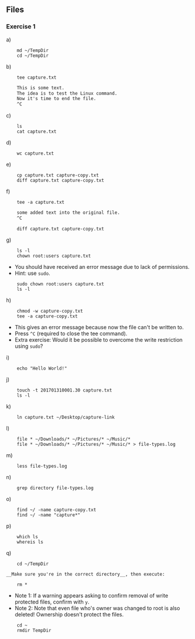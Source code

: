 ## Files

### Exercise 1

a)
```
    md ~/TempDir
    cd ~/TempDir
```

b)
```
    tee capture.txt
```
```txt
    This is some text.
    The idea is to test the Linux command.
    Now it's time to end the file.
    ^C
```

c)
```
    ls
    cat capture.txt
```

d) 
```
    wc capture.txt
```

e)
```
    cp capture.txt capture-copy.txt
    diff capture.txt capture-copy.txt
```

f)
```
    tee -a capture.txt
```
```txt
    some added text into the original file.
    ^C
```
```
    diff capture.txt capture-copy.txt
```

g)
```
    ls -l
    chown root:users capture.txt
```
- You should have received an error message due to lack of permissions.
- Hint: use `sudo`.

```
    sudo chown root:users capture.txt
    ls -l
```

h)
```
    chmod -w capture-copy.txt
    tee -a capture-copy.txt
```
- This gives an error message because now the file can't be written to.
- Press `^C` (required to close the tee command).
- Extra exercise: Would it be possible to overcome the write restriction using `sudo`?

i) 
```
    echo "Hello World!"
```

j)
```
    touch -t 201701310001.30 capture.txt
    ls -l
```

k) 
```
    ln capture.txt ~/Desktop/capture-link
```

l)
```
    file * ~/Downloads/* ~/Pictures/* ~/Music/*
    file * ~/Downloads/* ~/Pictures/* ~/Music/* > file-types.log
```

m) 
```
    less file-types.log
```

n) 
```
    grep directory file-types.log
```

o)
```
    find ~/ -name capture-copy.txt
    find ~/ -name "capture*"
```

p)
```
    which ls
    whereis ls
```

q)
```
    cd ~/TempDir
```
    __Make sure you're in the correct directory__, then execute: 
```
    rm * 
```
- Note 1: If a warning appears asking to confirm removal of write protected files, confirm with `y`.
- Note 2: Note that even file who's owner was changed to root is also deleted! Ownership doesn't protect the files.
```
    cd ~
    rmdir TempDir
```
